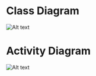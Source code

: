 # Class Diagram
![Alt text](z4918258193784_f70bb7fe84e1c384464e58d6ac2d286b.jpg)
# Activity Diagram
![Alt text](z4918258492947_90007050c0e62a287e46960c061dd709.jpg)